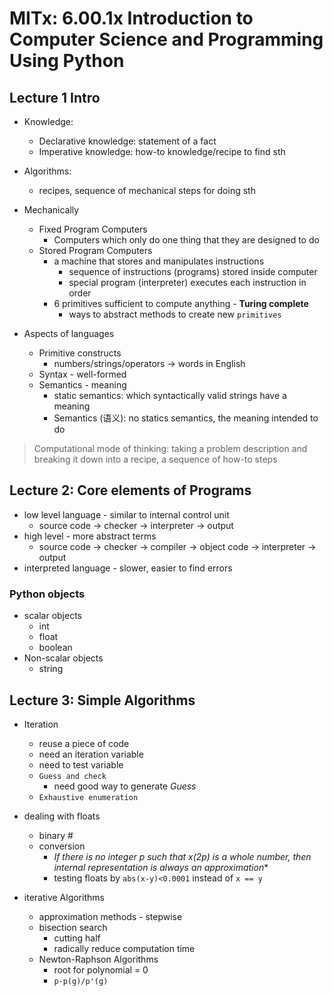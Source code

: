 # MITx: 6.00.1x Introduction to Computer Science and Programming Using Python

## Lecture 1 Intro

* Knowledge:
	+ Declarative knowledge: statement of a fact
	+ Imperative knowledge: how-to knowledge/recipe to find sth
* Algorithms:
	+ recipes, sequence of mechanical steps for doing sth
* Mechanically
	+ Fixed Program Computers
		- Computers which only do one thing that they are designed to do
	+ Stored Program Computers
		- a machine that stores and manipulates instructions
			* sequence of instructions (programs) stored inside computer
			* special program (interpreter) executes each instruction in order
		- 6 primitives sufficient to compute anything - **Turing complete**
			* ways to abstract methods to create new `primitives`

* Aspects of languages
	+ Primitive constructs
		- numbers/strings/operators -> words in English
	+ Syntax - well-formed
	+ Semantics - meaning
		- static semantics: which syntactically valid strings have a meaning
		- Semantics (语义): no statics semantics, the meaning intended to do

> Computational mode of thinking: taking a problem description and breaking it down into a recipe, a sequence of how-to steps

## Lecture 2: Core elements of Programs

* low level language - similar to internal control unit
	- source code -> checker -> interpreter -> output
* high level - more abstract terms
	- source code -> checker -> compiler -> object code -> interpreter -> output
* interpreted language - slower, easier to find errors

### Python objects
* scalar objects
	+ int
	+ float
	+ boolean
* Non-scalar objects
	+ string

## Lecture 3: Simple Algorithms

* Iteration
	+ reuse a piece of code
	+ need an iteration variable
	+ need to test variable
	+ `Guess and check`
		- need good way to generate *Guess*
	+ `Exhaustive enumeration`

* dealing with floats
	+ binary #
	+ conversion
		- **If there is no integer p such that x*(2**p) is a whole number,
		then internal representation is always an approximation**
		- testing floats by `abs(x-y)<0.0001` instead of `x == y`
* iterative Algorithms
	* approximation methods - stepwise
	* bisection search
		+ cutting half
		+ radically reduce computation time
	* Newton-Raphson Algorithms
		+ root for polynomial = 0
		+ `p-p(g)/p'(g)`
